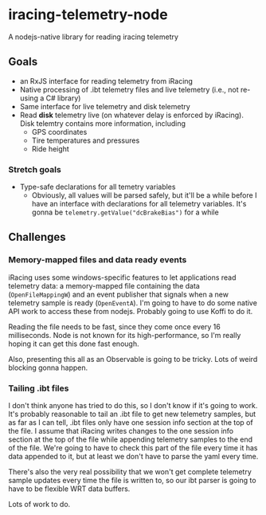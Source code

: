 # iracing-telemetry-node
A nodejs-native library for reading iracing telemetry

## Goals
* an RxJS interface for reading telemetry from iRacing
* Native processing of .ibt telemetry files and live telemetry (i.e., not re-using a C# library)
* Same interface for live telemetry and disk telemetry
* Read **disk** telemetry live (on whatever delay is enforced by iRacing). Disk telemtry contains more information, including
  * GPS coordinates
  * Tire temperatures and pressures
  * Ride height

### Stretch goals
* Type-safe declarations for all temetry variables
  * Obviously, all values will be parsed safely, but it'll be a while before I have an interface with declarations for all telemetry variables. It's gonna be `telemetry.getValue("dcBrakeBias")` for a while
 
## Challenges

### Memory-mapped files and data ready events
iRacing uses some windows-specific features to let applications read telemetry data: a memory-mapped file containing the data (`OpenFileMappingW`) and an event publisher that signals when a new telemetry sample is ready (`OpenEventA`). I'm going to have to do some native API work to access these from nodejs. Probably going to use Koffi to do it.

Reading the file needs to be fast, since they come once every 16 milliseconds. Node is not known for its high-performance, so I'm really hoping it can get this done fast enough. 

Also, presenting this all as an Observable is going to be tricky. Lots of weird blocking gonna happen.

### Tailing .ibt files
I don't think anyone has tried to do this, so I don't know if it's going to work. It's probably reasonable to tail an .ibt file to get new telemetry samples, but as far as I can tell, .ibt files only have one session info section at the top of the file. I assume that iRacing writes changes to the one session info section at the top of the file while appending telemetry samples to the end of the file.  We're going to have to check this part of the file every time it has data appended to it, but at least we don't have to parse the yaml every time.

There's also the very real possibility that we won't get complete telemetry sample updates every time the file is written to, so our ibt parser is going to have to be flexible WRT data buffers.

Lots of work to do.
